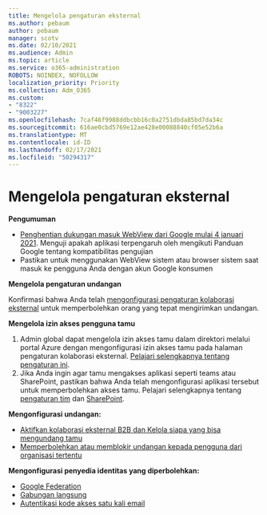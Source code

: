 ```yaml
---
title: Mengelola pengaturan eksternal
ms.author: pebaum
author: pebaum
manager: scotv
ms.date: 02/10/2021
ms.audience: Admin
ms.topic: article
ms.service: o365-administration
ROBOTS: NOINDEX, NOFOLLOW
localization_priority: Priority
ms.collection: Adm_O365
ms.custom:
- "8322"
- "9003227"
ms.openlocfilehash: 7caf46f9988ddbcbb16c0a2751dbda85bd7da34c
ms.sourcegitcommit: 616ae0cbd5769e12ae428e00088840cf05e52b6a
ms.translationtype: MT
ms.contentlocale: id-ID
ms.lasthandoff: 02/17/2021
ms.locfileid: "50294317"
---
```

# <a name="managing-external-settings"></a>Mengelola pengaturan eksternal

**Pengumuman**

- [Penghentian dukungan masuk WebView dari Google mulai 4 januari 2021](https://docs.microsoft.com/azure/active-directory/external-identities/google-federation?WT.mc_id=Portal-Microsoft_Azure_Support#deprecation-of-webview-sign-in-support). Menguji apakah aplikasi terpengaruh oleh mengikuti Panduan Google tentang kompatibilitas pengujian
- Pastikan untuk menggunakan WebView sistem atau browser sistem saat masuk ke pengguna Anda dengan akun Google konsumen

**Mengelola pengaturan undangan**

Konfirmasi bahwa Anda telah [mengonfigurasi pengaturan kolaborasi eksternal](https://docs.microsoft.com/azure/active-directory/external-identities/delegate-invitations?WT.mc_id=Portal-Microsoft_Azure_Support) untuk memperbolehkan orang yang tepat mengirimkan undangan.

**Mengelola izin akses pengguna tamu**

1. Admin global dapat mengelola izin akses tamu dalam direktori melalui portal Azure dengan mengonfigurasi izin akses tamu pada halaman pengaturan kolaborasi eksternal. [Pelajari selengkapnya tentang pengaturan ini](https://docs.microsoft.com/azure/active-directory/fundamentals/users-default-permissions?WT.mc_id=Portal-Microsoft_Azure_Support).
2. Jika Anda ingin agar tamu mengakses aplikasi seperti teams atau SharePoint, pastikan bahwa Anda telah mengonfigurasi aplikasi tersebut untuk memperbolehkan akses tamu. Pelajari selengkapnya tentang [pengaturan tim](https://docs.microsoft.com/microsoftteams/guest-access?WT.mc_id=Portal-Microsoft_Azure_Support) dan [SharePoint](https://docs.microsoft.com/sharepoint/external-sharing-overview?WT.mc_id=Portal-Microsoft_Azure_Support).

**Mengonfigurasi undangan:**

- [Aktifkan kolaborasi eksternal B2B dan Kelola siapa yang bisa mengundang tamu](https://docs.microsoft.com/azure/active-directory/b2b/delegate-invitations?WT.mc_id=Portal-Microsoft_Azure_Support)
- [Memperbolehkan atau memblokir undangan kepada pengguna dari organisasi tertentu](https://docs.microsoft.com/azure/active-directory/b2b/allow-deny-list?WT.mc_id=Portal-Microsoft_Azure_Support)

**Mengonfigurasi penyedia identitas yang diperbolehkan:**

- [Google Federation](https://docs.microsoft.com/azure/active-directory/b2b/google-federation?WT.mc_id=Portal-Microsoft_Azure_Support)
- [Gabungan langsung](https://docs.microsoft.com/azure/active-directory/b2b/direct-federation?WT.mc_id=Portal-Microsoft_Azure_Support)
- [Autentikasi kode akses satu kali email](https://docs.microsoft.com/azure/active-directory/b2b/one-time-passcode?WT.mc_id=Portal-Microsoft_Azure_Support)
